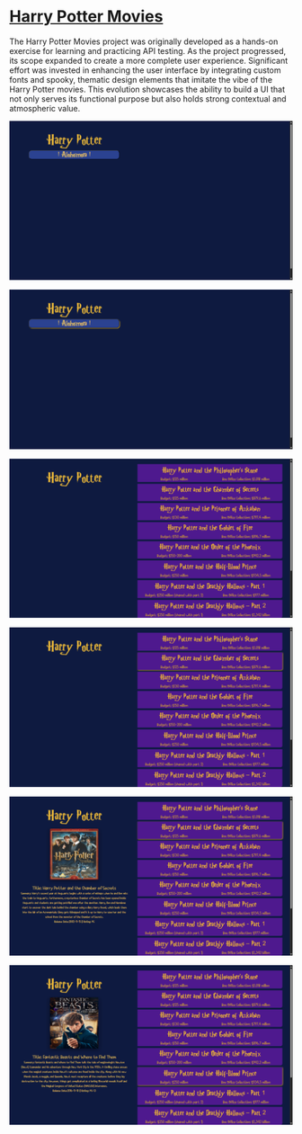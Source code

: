<!-- # [mini projects](https://minuwu.github.io/miniprojects/potter/) -->
<!-- # [mini projects](https://minuwu.github.io/miniprojects/) -->

# [Harry Potter Movies](https://minuwu.github.io/miniprojects/potter/)
<!-- ### Short Description

This project was initially created to practice API testing but evolved into a themed web application. It features custom fonts and UI elements designed to capture the spooky vibe of the Harry Potter movies, demonstrating a UI that strongly reflects its context.

### Long Description -->

The Harry Potter Movies project was originally developed as a hands-on exercise for learning and practicing API testing. As the project progressed, its scope expanded to create a more complete user experience. Significant effort was invested in enhancing the user interface by integrating custom fonts and spooky, thematic design elements that imitate the vibe of the Harry Potter movies. This evolution showcases the ability to build a UI that not only serves its functional purpose but also holds strong contextual and atmospheric value.

<div align="center">

![HPM-app](https://raw.githubusercontent.com/minuwu/miniprojects/refs/heads/main/gitAssets/(455).png)

![HPM-app](https://raw.githubusercontent.com/minuwu/miniprojects/refs/heads/main/gitAssets/(456).png)

![HPM-app](https://raw.githubusercontent.com/minuwu/miniprojects/refs/heads/main/gitAssets/(457).png)

![HPM-app](https://raw.githubusercontent.com/minuwu/miniprojects/refs/heads/main/gitAssets/(458).png)

![HPM-app](https://raw.githubusercontent.com/minuwu/miniprojects/refs/heads/main/gitAssets/(459).png)

![HPM-app](https://raw.githubusercontent.com/minuwu/miniprojects/refs/heads/main/gitAssets/(460).png)


</div>

<!-- ## [EIDI (deprecated)](https://minuwu.github.io/miniprojects/eidi/index.html) -->
